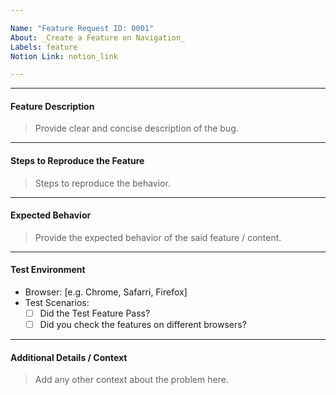 ```yaml
---

Name: "Feature Request ID: 0001"
About: _Create a Feature on Navigation_
Labels: feature
Notion Link: notion_link

---
```


---


#### Feature Description
> Provide clear and concise description of the bug. 

---


#### Steps to Reproduce the Feature
> Steps to reproduce the behavior.

---


#### Expected Behavior
> Provide the expected behavior of the said feature / content. 

---


#### Test Environment
 - Browser: [e.g. Chrome, Safarri, Firefox]
 - Test Scenarios:
   - [ ] Did the Test Feature Pass?
   - [ ] Did you check the features on different browsers?

---

#### Additional Details / Context
> Add any other context about the problem here.
